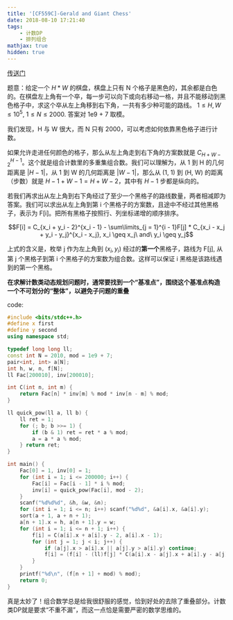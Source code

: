 ```yaml
---
title: '[CF559C]-Gerald and Giant Chess'
date: 2018-08-10 17:21:40
tags: 
    - 计数DP
    - 排列组合
mathjax: true
hidden: true
---
```


[传送门](https://vjudge.net/problem/CodeForces-559C)

题意：给定一个 $H * W$ 的棋盘，棋盘上只有 N 个格子是黑色的，其余都是白色的。在棋盘左上角有一个卒，每一步可以向下或向右移动一格，并且不能移动到黑色格子中，求这个卒从左上角移到右下角，一共有多少种可能的路线。
$1 \leq H, W \leq 10^5$, $1 \leq N \leq 2000$. 答案对 1e9 + 7 取模。

我们发现，H 与 W 很大，而 N 只有 2000，可以考虑如何依靠黑色格子进行计数。

如果允许走进任何颜色的格子，那么从左上角走到右下角的方案数就是 $C_{H + W - 2}^{H - 1}$。这个就是组合计数里的多重集组合数。我们可以理解为，从 1 到 H 的几何距离是 $|H - 1|$，从 1 到 W 的几何距离是 $|W - 1|$，那么从 (1, 1) 到 (H, W) 的距离（步数）就是 $H - 1 + W - 1 = H + W - 2$，其中有 $H - 1$ 步都是纵向的。

若我们再求出从左上角到右下角经过了至少一个黑格子的路线数量，两者相减即为答案。我们可以求出从左上角到第 i 个黑格子的方案数，且途中不经过其他黑格子，表示为 F[i]。把所有黑格子按照行、列坐标递增的顺序排序。

$$F[i] = C_{x_i + y_i - 2}^{x_i - 1} - \sum\limits_{j = 1}^{i - 1}F[j] * C_{x_i - x_j + y_i - y_j}^{x_i - x_j}, x_i \geq x_j\ and\ y_i \geq y_j$$

上式的含义是，枚举 j 作为左上角到 $(x_i, y_i)$ 经过的**第一个**黑格子，路线为 F[j], 从第 j 个黑格子到第 i 个黑格子的方案数为组合数。这样可以保证 i 黑格是该路线遇到的第一个黑格。

**在求解计数类动态规划问题时，通常要找到一个“基准点”，围绕这个基准点构造一个不可划分的“整体”，以避免子问题的重叠**

code:
``` c++
#include <bits/stdc++.h>
#define x first
#define y second
using namespace std;

typedef long long ll;
const int N = 2010, mod = 1e9 + 7;
pair<int, int> a[N];
int h, w, n, f[N];
ll Fac[200010], inv[200010];

int C(int n, int m) {
    return Fac[n] * inv[m] % mod * inv[n - m] % mod;
}

ll quick_pow(ll a, ll b) {
    ll ret = 1;
    for (; b; b >>= 1) {
        if (b & 1) ret = ret * a % mod;
        a = a * a % mod;
    } return ret;
}

int main() {
    Fac[0] = 1, inv[0] = 1;
    for (int i = 1; i <= 200000; i++) {
        Fac[i] = Fac[i - 1] * i % mod;
        inv[i] = quick_pow(Fac[i], mod - 2);
    }
    scanf("%d%d%d", &h, &w, &n);
    for (int i = 1; i <= n; i++) scanf("%d%d", &a[i].x, &a[i].y);
    sort(a + 1, a + n + 1);
    a[n + 1].x = h, a[n + 1].y = w;
    for (int i = 1; i <= n + 1; i++) {
        f[i] = C(a[i].x + a[i].y - 2, a[i].x - 1);
        for (int j = 1; j < i; j++) {
            if (a[j].x > a[i].x || a[j].y > a[i].y) continue;
            f[i] = (f[i] - (ll)f[j] * C(a[i].x - a[j].x + a[i].y - a[j].y, a[i].x - a[j].x)) % mod;
        }
    }
    printf("%d\n", (f[n + 1] + mod) % mod);
    return 0;
}
```

真是太妙了！组合数学总是给我很舒服的感觉，恰到好处的去除了重叠部分。计数类DP就是要求“不重不漏”，而这一点恰是需要严密的数学思维的。